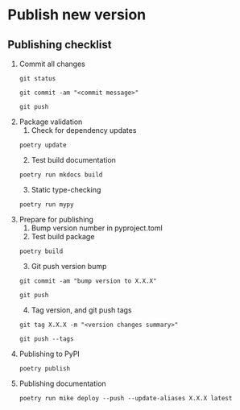 # Publish new version

## Publishing checklist

1. Commit all changes
    ```
    git status
    ```
    ```
    git commit -am "<commit message>"
    ```
    ```
    git push
    ```
2. Package validation
    1. Check for dependency updates
    ```
    poetry update
    ```
    2. Test build documentation
    ```
    poetry run mkdocs build
    ```
    3. Static type-checking
    ```
    poetry run mypy
    ```
    <!-- 4. Test package
    ```
    poetry run pytest
    ``` -->
3. Prepare for publishing
    1. Bump version number in pyproject.toml
    2. Test build package
    ```
    poetry build
    ```
    3. Git push version bump
    ```
    git commit -am "bump version to X.X.X"
    ```
    ```
    git push
    ```
    4. Tag version, and git push tags
    ```
    git tag X.X.X -m "<version changes summary>"
    ```
    ```
    git push --tags
    ```
4. Publishing to PyPI
    ```
    poetry publish
    ```
5. Publishing documentation
    ```
    poetry run mike deploy --push --update-aliases X.X.X latest
    ```